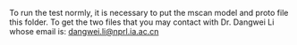
To run the test normly, it is necessary to put the mscan model and proto file this folder.
To get the two files that you may contact with Dr. Dangwei Li whose email is:
dangwei.li@nprl.ia.ac.cn
